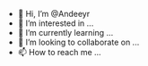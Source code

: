 - 👋 Hi, I’m @Andeeyr
- 👀 I’m interested in ...
- 🌱 I’m currently learning ...
- 💞️ I’m looking to collaborate on ...
- 📫 How to reach me ...

<!---
Andeeyr/Andeeyr is a ✨ special ✨ repository because its `README.md` (this file) appears on your GitHub profile.
You can click the Preview link to take a look at your changes.
--->
